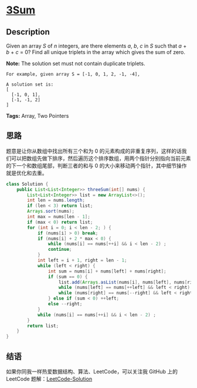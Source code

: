 # [3Sum][title]

## Description

Given an array *S* of *n* integers, are there elements *a*, *b*, *c* in *S* such that *a* + *b* + *c* = 0? Find all unique triplets in the array which gives the sum of zero.

**Note:** The solution set must not contain duplicate triplets.

```
For example, given array S = [-1, 0, 1, 2, -1, -4],

A solution set is:
[
  [-1, 0, 1],
  [-1, -1, 2]
]
```

**Tags:** Array, Two Pointers


## 思路

题意是让你从数组中找出所有三个和为 0 的元素构成的非重复序列，这样的话我们可以把数组先做下排序，然后遍历这个排序数组，用两个指针分别指向当前元素的下一个和数组尾部，判断三者的和与 0 的大小来移动两个指针，其中细节操作就是优化和去重。

```java
class Solution {
    public List<List<Integer>> threeSum(int[] nums) {
        List<List<Integer>> list = new ArrayList<>();
        int len = nums.length;
        if (len < 3) return list;
        Arrays.sort(nums);
        int max = nums[len - 1];
        if (max < 0) return list;
        for (int i = 0; i < len - 2; ) {
            if (nums[i] > 0) break;
            if (nums[i] + 2 * max < 0) {
                while (nums[i] == nums[++i] && i < len - 2) ;
                continue;
            }
            int left = i + 1, right = len - 1;
            while (left < right) {
                int sum = nums[i] + nums[left] + nums[right];
                if (sum == 0) {
                    list.add(Arrays.asList(nums[i], nums[left], nums[right]));
                    while (nums[left] == nums[++left] && left < right) ;
                    while (nums[right] == nums[--right] && left < right) ;
                } else if (sum < 0) ++left;
                else --right;
            }
            while (nums[i] == nums[++i] && i < len - 2) ;
        }
        return list;
    }
}
```


## 结语

如果你同我一样热爱数据结构、算法、LeetCode，可以关注我 GitHub 上的 LeetCode 题解：[LeetCode-Solution][ls]



[title]: https://leetcode.com/problems/3sum
[ls]: https://github.com/SDE603/LeetCode-Solution
